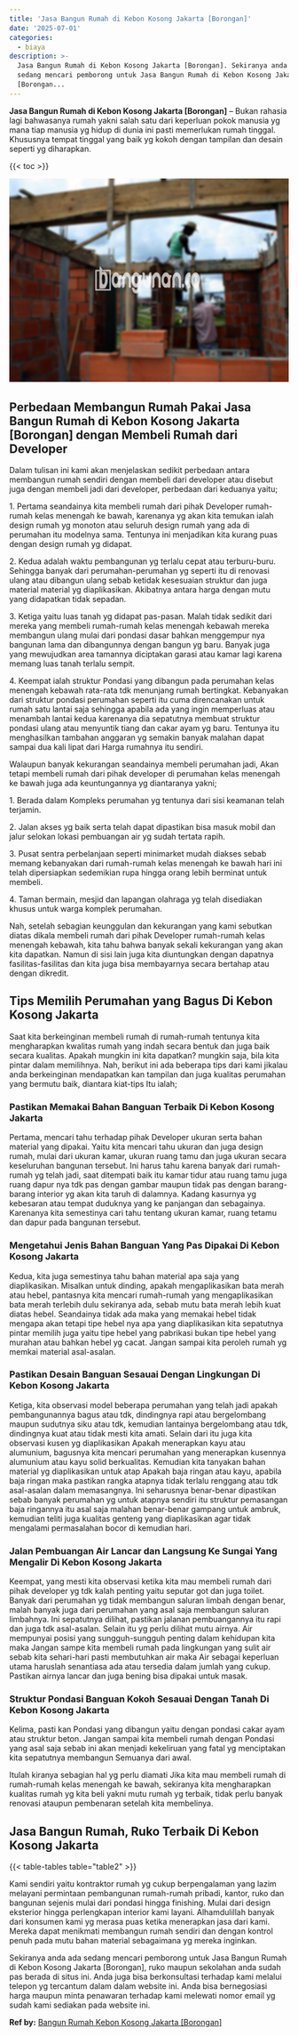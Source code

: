```yaml
---
title: 'Jasa Bangun Rumah di Kebon Kosong Jakarta [Borongan]'
date: '2025-07-01'
categories:
  - biaya
description: >-
  Jasa Bangun Rumah di Kebon Kosong Jakarta [Borongan]. Sekiranya anda ada
  sedang mencari pemborong untuk Jasa Bangun Rumah di Kebon Kosong Jakarta
  [Borongan...
---
```


**Jasa Bangun Rumah di Kebon Kosong Jakarta \[Borongan\]** – Bukan rahasia lagi bahwasanya rumah yakni salah satu dari keperluan pokok manusia yg mana tiap manusia yg hidup di dunia ini pasti memerlukan rumah tinggal. Khususnya tempat tinggal yang baik yg kokoh dengan tampilan dan desain seperti yg diharapkan.

{{< toc >}}

![Jasa Bangun Rumah di Kebon Kosong Jakarta [Borongan]](/images/borong-bangunan-05.png)

## Perbedaan Membangun Rumah Pakai Jasa Bangun Rumah di Kebon Kosong Jakarta \[Borongan\] dengan Membeli Rumah dari Developer

Dalam tulisan ini kami akan menjelaskan sedikit perbedaan antara membangun rumah sendiri dengan membeli dari developer atau disebut juga dengan membeli jadi dari developer, perbedaan dari keduanya yaitu;

1\. Pertama seandainya kita membeli rumah dari pihak Developer rumah-rumah kelas menengah ke bawah, karenanya yg akan kita temukan ialah design rumah yg monoton atau seluruh design rumah yang ada di perumahan itu modelnya sama. Tentunya ini menjadikan kita kurang puas dengan design rumah yg didapat.

2\. Kedua adalah waktu pembangunan yg terlalu cepat atau terburu-buru. Sehingga banyak dari perumahan-perumahan yg seperti itu di renovasi ulang atau dibangun ulang sebab ketidak kesesuaian struktur dan juga material material yg diaplikasikan. Akibatnya antara harga dengan mutu yang didapatkan tidak sepadan.

3\. Ketiga yaitu luas tanah yg didapat pas-pasan. Malah tidak sedikit dari mereka yang membeli rumah-rumah kelas menengah kebawah mereka membangun ulang mulai dari pondasi dasar bahkan menggempur nya bangunan lama dan dibangunnya dengan bangun yg baru. Banyak juga yang mewujudkan area tamannya diciptakan garasi atau kamar lagi karena memang luas tanah terlalu sempit.

4\. Keempat ialah struktur Pondasi yang dibangun pada perumahan kelas menengah kebawah rata-rata tdk menunjang rumah bertingkat. Kebanyakan dari struktur pondasi perumahan seperti itu cuma direncanakan untuk rumah satu lantai saja sehingga apabila ada yang ingin memperluas atau menambah lantai kedua karenanya dia sepatutnya membuat struktur pondasi ulang atau menyuntik tiang dan cakar ayam yg baru. Tentunya itu menghasilkan tambahan anggaran yg semakin banyak malahan dapat sampai dua kali lipat dari Harga rumahnya itu sendiri.

Walaupun banyak kekurangan seandainya membeli perumahan jadi, Akan tetapi membeli rumah dari pihak developer di perumahan kelas menengah ke bawah juga ada keuntungannya yg diantaranya yakni;

1\. Berada dalam Kompleks perumahan yg tentunya dari sisi keamanan telah terjamin.

2\. Jalan akses yg baik serta telah dapat dipastikan bisa masuk mobil dan jalur selokan lokasi pembuangan air yg sudah tertata rapih.

3\. Pusat sentra perbelanjaan seperti minimarket mudah diakses sebab memang kebanyakan dari rumah-rumah kelas menengah ke bawah hari ini telah dipersiapkan sedemikian rupa hingga orang lebih berminat untuk membeli.

4\. Taman bermain, mesjid dan lapangan olahraga yg telah disediakan khusus untuk warga komplek perumahan.

Nah, setelah sebagian keunggulan dan kekurangan yang kami sebutkan diatas dikala membeli rumah dari pihak Developer rumah-rumah kelas menengah kebawah, kita tahu bahwa banyak sekali kekurangan yang akan kita dapatkan. Namun di sisi lain juga kita diuntungkan dengan dapatnya fasilitas-fasilitas dan kita juga bisa membayarnya secara bertahap atau dengan dikredit.

## Tips Memilih Perumahan yang Bagus Di Kebon Kosong Jakarta

Saat kita berkeinginan membeli rumah di rumah-rumah tentunya kita mengharapkan kwalitas rumah yang indah secara bentuk dan juga baik secara kualitas. Apakah mungkin ini kita dapatkan? mungkin saja, bila kita pintar dalam memilihnya. Nah, berikut ini ada beberapa tips dari kami jikalau anda berkeinginan mendapatkan kan tampilan dan juga kualitas perumahan yang bermutu baik, diantara kiat-tips Itu ialah;

### Pastikan Memakai Bahan Banguan Terbaik Di Kebon Kosong Jakarta

Pertama, mencari tahu terhadap pihak Developer ukuran serta bahan material yang dipakai. Yaitu kita mencari tahu ukuran dan juga design rumah, mulai dari ukuran kamar, ukuran ruang tamu dan juga ukuran secara keseluruhan bangunan tersebut. Ini harus tahu karena banyak dari rumah-rumah yg telah jadi, saat ditempati baik itu kamar tidur atau ruang tamu juga ruang dapur nya tdk pas dengan gambar maupun tidak pas dengan barang-barang interior yg akan kita taruh di dalamnya. Kadang kasurnya yg kebesaran atau tempat duduknya yang ke panjangan dan sebagainya. Karenanya kita semestinya cari tahu tentang ukuran kamar, ruang tetamu dan dapur pada bangunan tersebut.

### Mengetahui Jenis Bahan Banguan Yang Pas Dipakai Di Kebon Kosong Jakarta

Kedua, kita juga semestinya tahu bahan material apa saja yang diaplikasikan. Misalkan untuk dinding, apakah mengaplikasikan bata merah atau hebel, pantasnya kita mencari rumah-rumah yang mengaplikasikan bata merah terlebih dulu sekiranya ada, sebab mutu bata merah lebih kuat diatas hebel. Seandainya tidak ada maka yang memakai hebel tidak mengapa akan tetapi tipe hebel nya apa yang diaplikasikan kita sepatutnya pintar memilih juga yaitu tipe hebel yang pabrikasi bukan tipe hebel yang murahan atau bahkan hebel yg cacat. Jangan sampai kita peroleh rumah yg memkai material asal-asalan.

### Pastikan Desain Banguan Sesauai Dengan Lingkungan Di Kebon Kosong Jakarta

Ketiga, kita observasi model beberapa perumahan yang telah jadi apakah pembangunannya bagus atau tdk, dindingnya rapi atau bergelombang maupun sudutnya siku atau tdk, kemudian lantainya bergelombang atau tdk, dindingnya kuat atau tidak mesti kita amati. Selain dari itu juga kita observasi kusen yg diaplikasikan Apakah menerapkan kayu atau alumunium, bagusnya kita mencari perumahan yang menerapkan kusennya alumunium atau kayu solid berkualitas. Kemudian kita tanyakan bahan material yg diaplikasikan untuk atap Apakah baja ringan atau kayu, apabila baja ringan maka pastikan rangka atapnya tidak terlalu renggang atau tdk asal-asalan dalam memasangnya. Ini seharusnya benar-benar dipastikan sebab banyak perumahan yg untuk atapnya sendiri itu struktur pemasangan baja ringannya itu asal saja malahan benar-benar gampang untuk ambruk, kemudian teliti juga kualitas genteng yang diaplikasikan agar tidak mengalami permasalahan bocor di kemudian hari.

### Jalan Pembuangan Air Lancar dan Langsung Ke Sungai Yang Mengalir Di Kebon Kosong Jakarta

Keempat, yang mesti kita observasi ketika kita mau membeli rumah dari pihak developer yg tdk kalah penting yaitu seputar got dan juga toilet. Banyak dari perumahan yg tidak membangun saluran limbah dengan benar, malah banyak juga dari perumahan yang asal saja membangun saluran limbahnya. Ini sepatutnya dilihat, pastikan jalanan pembuangannya itu rapi dan juga tdk asal-asalan. Selain itu yg perlu dilihat mutu airnya. Air mempunyai posisi yang sungguh-sungguh penting dalam kehidupan kita maka Jangan sampe kita membeli rumah pada lingkungan yang sulit air sebab kita sehari-hari pasti membutuhkan air maka Air sebagai keperluan utama haruslah senantiasa ada atau tersedia dalam jumlah yang cukup. Pastikan airnya lancar dan juga bening bisa dipakai untuk masak.

### Struktur Pondasi Banguan Kokoh Sesauai Dengan Tanah Di Kebon Kosong Jakarta

Kelima, pasti kan Pondasi yang dibangun yaitu dengan pondasi cakar ayam atau struktur beton. Jangan sampai kita membeli rumah dengan Pondasi yang asal saja sebab ini akan menjadi kekeliruan yang fatal yg menciptakan kita sepatutnya membangun Semuanya dari awal.

Itulah kiranya sebagian hal yg perlu diamati Jika kita mau membeli rumah di rumah-rumah kelas menengah ke bawah, sekiranya kita mengharapkan kualitas rumah yg kita beli yakni mutu rumah yg terbaik, tidak perlu banyak renovasi ataupun pembenaran setelah kita membelinya.

## Jasa Bangun Rumah, Ruko Terbaik Di Kebon Kosong Jakarta

{{< table-tables table="table2" >}}

Kami sendiri yaitu kontraktor rumah yg cukup berpengalaman yang lazim melayani permintaan pembangunan rumah-rumah pribadi, kantor, ruko dan bangunan sejenis mulai dari pondasi hingga finishing. Mulai dari design eksterior hingga perlengkapan interior kami layani. Alhamdulillah banyak dari konsumen kami yg merasa puas ketika menerapkan jasa dari kami. Mereka dapat menikmati membangun rumah sendiri dan dengan kontrol penuh pada mutu bahan material sebagaimana yg mereka inginkan.

Sekiranya anda ada sedang mencari pemborong untuk Jasa Bangun Rumah di Kebon Kosong Jakarta \[Borongan\], ruko maupun sekolahan anda sudah pas berada di situs ini. Anda juga bisa berkonsultasi terhadap kami melalui telepon yg tercantum dalam dalam website ini. Anda bisa bernegosiasi harga maupun minta penawaran terhadap kami melewati nomor email yg sudah kami sediakan pada website ini.

**Ref by:** [Bangun Rumah Kebon Kosong Jakarta [Borongan]](https://id.wikipedia.org/wiki/Bangun)
